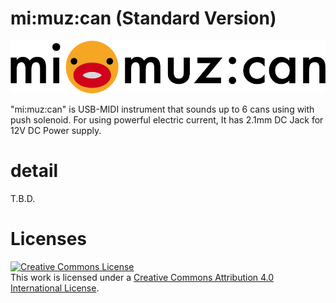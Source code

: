 # mi:muz:can (Standard Version)

![mimuz-can logo](../mimuz-can.png)

"mi:muz:can" is USB-MIDI instrument that sounds up to 6 cans using with push solenoid. For using powerful electric current, It has 2.1mm DC Jack for 12V DC Power supply.

# detail

T.B.D.

# Licenses

<a rel="license" href="http://creativecommons.org/licenses/by/4.0/"><img alt="Creative Commons License" style="border-width:0" src="https://i.creativecommons.org/l/by/4.0/88x31.png" /></a><br />This work is licensed under a <a rel="license" href="http://creativecommons.org/licenses/by/4.0/">Creative Commons Attribution 4.0 International License</a>.







